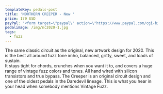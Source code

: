 ```yaml
---
templateKey: pedals-post
title: 'NORTHERN CREEPER - New '
price: 179 USD
payPal: "<form target=\"paypal\" action=\"https://www.paypal.com/cgi-bin/webscr\" method=\"post\">\n<input type=\"hidden\" name=\"cmd\" value=\"_s-xclick\">\n<input type=\"hidden\" name=\"hosted_button_id\" value=\"F267JWKGS9YM2\">\n<table>\n<tr><td><input type=\"hidden\" name=\"on0\" value=\"Buy Now\">Buy Now</td></tr><tr><td><select name=\"os0\">\n\t<option value=\"Northern Creeper New\">Northern Creeper New $179.00 USD</option>\n</select> </td></tr>\n</table>\n<input type=\"hidden\" name=\"currency_code\" value=\"USD\">\n<input type=\"image\" src=\"https://www.paypalobjects.com/en_US/i/btn/btn_cart_LG.gif\" border=\"0\" name=\"submit\" alt=\"PayPal - The safer, easier way to pay online!\">\n<img alt=\"\" border=\"0\" src=\"https://www.paypalobjects.com/en_US/i/scr/pixel.gif\" width=\"1\" height=\"1\">\n</form>\n"
pedalimage: /img/nc2020-1.jpg
tags:
  - fuzz
---
```

The same classic circuit as the original, new artwork design for 2020.  This is the best all around fuzz tone imho, balanced, gritty, sweet, and loads of sustain.\
It stays tight for chords, crunches when you want it to, and covers a huge range of vintage fuzz colors and tones.  All hand wired with silicon transistors and true bypass.  The Creeper is an original circuit design and one of the oldest pedals in the Daredevil lineage. This is what you hear in your head when somebody mentions Vintage Fuzz.
